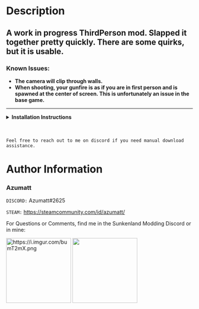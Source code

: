 # Description

## A work in progress ThirdPerson mod. Slapped it together pretty quickly. There are some quirks, but it is usable.

### Known Issues:

- **The camera will clip through walls.**
- **When shooting, your gunfire is as if you are in first person and is spawned at the center of screen. This is
  unfortunately an issue in the base game.**

---

<details>
<summary><b>Installation Instructions</b></summary>

***You must have BepInEx installed correctly! I can not stress this enough.***

### Manual Installation

1. **Download the latest release of [BepInExPack_Sunkenland](https://www.nexusmods.com/sunkenland/mods/2). Use the
   manual installation instructions on the page**
2. **Extract the contents of this mod's zip file to the `BepInEx/plugins` folder.**
3. **Launch the game.**

</details>

<br>
<br>

`Feel free to reach out to me on discord if you need manual download assistance.`

# Author Information

### Azumatt

`DISCORD:` Azumatt#2625

`STEAM:` https://steamcommunity.com/id/azumatt/

For Questions or Comments, find me in the Sunkenland Modding Discord or in mine:

[<img alt="https://i.imgur.com/bumT2mX.png" height="175" src="https://i.imgur.com/bumT2mX.png" width="175"/>](https://mee6.xyz/i/TBXOoQJ8gE)
<a href="https://discord.gg/pdHgy6Bsng"><img src="https://i.imgur.com/Xlcbmm9.png" href="https://discord.gg/pdHgy6Bsng" width="175" height="175"></a>